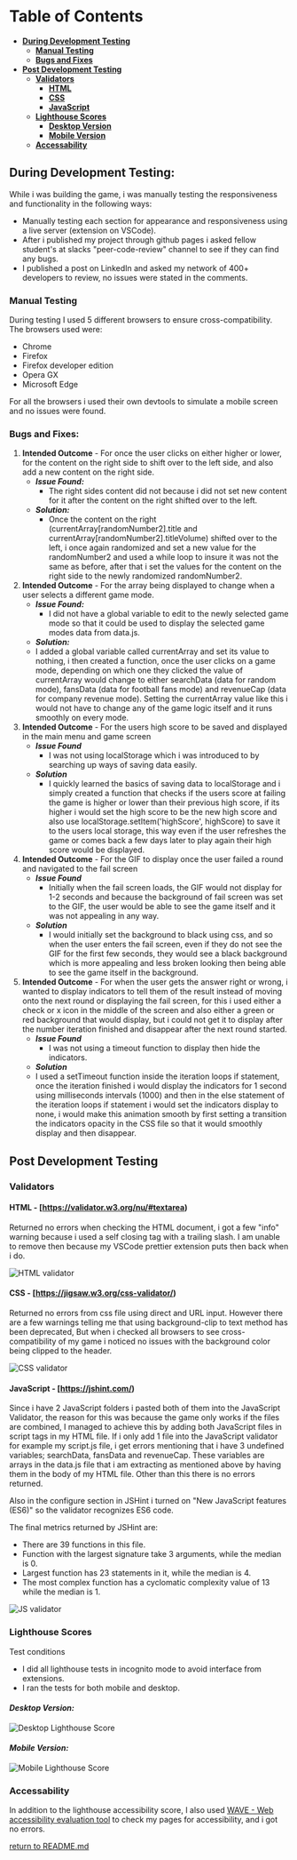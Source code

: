 # **Table of Contents**

- [**During Development Testing**](#during-development-testing)
  - [**Manual Testing**](#manual-testing)
  - [**Bugs and Fixes**](#bugs-and-fixes)
- [**Post Development Testing**](#post-development-testing)
  - [**Validators**](#validators)
    - [**HTML**](#html)
    - [**CSS**](#css)
    - [**JavaScript**](#javascript)
  - [**Lighthouse Scores**](#lighthouse-scores)
    - [**Desktop Version**](#desktop-version)
    - [**Mobile Version**](#mobile-version)
  - [**Accessability**](#accessability)

## **During Development Testing:**

While i was building the game, i was manually testing the responsiveness and functionality in the following ways:

- Manually testing each section for appearance and responsiveness using a live server (extension on VSCode).
- After i published my project through github pages i asked fellow student's at slacks "peer-code-review" channel to see if they can find any bugs.
- I published a post on LinkedIn and asked my network of 400+ developers to review, no issues were stated in the comments.

### **Manual Testing**

During testing I used 5 different browsers to ensure cross-compatibility. The browsers used were:

- Chrome
- Firefox
- Firefox developer edition
- Opera GX
- Microsoft Edge

For all the browsers i used their own devtools to simulate a mobile screen and no issues were found.

### **Bugs and Fixes:**

1. **Intended Outcome** - For once the user clicks on either higher or lower, for the content on the right side to shift over to the left side, and also add a new content on the right side.
   - **_Issue Found:_**
     - The right sides content did not because i did not set new content for it after the content on the right shifted over to the left.
   - **_Solution:_**
     - Once the content on the right (currentArray[randomNumber2].title and currentArray[randomNumber2].titleVolume) shifted over to the left, i once again randomized and set a new value for the randomNumber2 and used a while loop to insure it was not the same as before, after that i set the values for the content on the right side to the newly randomized randomNumber2.
1. **Intended Outcome** - For the array being displayed to change when a user selects a different game mode.
   - **_Issue Found:_**
     - I did not have a global variable to edit to the newly selected game mode so that it could be used to display the selected game modes data from data.js.
   - **_Solution:_**
   - I added a global variable called currentArray and set its value to nothing, i then created a function, once the user clicks on a game mode, depending on which one they clicked the value of currentArray would change to either searchData (data for random mode), fansData (data for football fans mode) and revenueCap (data for company revenue mode). Setting the currentArray value like this i would not have to change any of the game logic itself and it runs smoothly on every mode.
1. **Intended Outcome** - For the users high score to be saved and displayed in the main menu and game screen
   - **_Issue Found_**
     - I was not using localStorage which i was introduced to by searching up ways of saving data easily.
   - **_Solution_**
     - I quickly learned the basics of saving data to localStorage and i simply created a function that checks if the users score at failing the game is higher or lower than their previous high score, if its higher i would set the high score to be the new high score and also use localStorage.setItem('highScore', highScore) to save it to the users local storage, this way even if the user refreshes the game or comes back a few days later to play again their high score would be displayed.
1. **Intended Outcome** - For the GIF to display once the user failed a round and navigated to the fail screen
   - **_Issue Found_**
     - Initially when the fail screen loads, the GIF would not display for 1-2 seconds and because the background of fail screen was set to the GIF, the user would be able to see the game itself and it was not appealing in any way.
   - **_Solution_**
     - I would initially set the background to black using css, and so when the user enters the fail screen, even if they do not see the GIF for the first few seconds, they would see a black background which is more appealing and less broken looking then being able to see the game itself in the background.
1. **Intended Outcome** - For when the user gets the answer right or wrong, i wanted to display indicators to tell them of the result instead of moving onto the next round or displaying the fail screen, for this i used either a check or x icon in the middle of the screen and also either a green or red background that would display, but i could not get it to display after the number iteration finished and disappear after the next round started.
   - **_Issue Found_**
     - I was not using a timeout function to display then hide the indicators.
   - **_Solution_**
   - I used a setTimeout function inside the iteration loops if statement, once the iteration finished i would display the indicators for 1 second using milliseconds intervals (1000) and then in the else statement of the iteration loops if statement i would set the indicators display to none, i would make this animation smooth by first setting a transition the indicators opacity in the CSS file so that it would smoothly display and then disappear.

## **Post Development Testing**

### **Validators**

#### **HTML** - [https://validator.w3.org/nu/#textarea)

Returned no errors when checking the HTML document, i got a few "info" warning because i used a self closing tag with a trailing slash. I am unable to remove then because my VSCode prettier extension puts then back when i do.

![HTML validator](assets/images/readme/show-down-html-validation.png)

#### **CSS** - [https://jigsaw.w3.org/css-validator/)

Returned no errors from css file using direct and URL input. However there are a few warnings telling me that using background-clip to text method has been deprecated, But when i checked all browsers to see cross-compatibility of my game i noticed no issues with the background color being clipped to the header.

![CSS validator](assets/images/readme/show-down-css-validation.png)

#### **JavaScript** - [https://jshint.com/)

Since i have 2 JavaScript folders i pasted both of them into the JavaScript Validator, the reason for this was because the game only works if the files are combined, I managed to achieve this by adding both JavaScript files in script tags in my HTML file. If i only add 1 file into the JavaScript validator for example my script.js file, i get errors mentioning that i have 3 undefined variables; searchData, fansData and revenueCap. These variables are arrays in the data.js file that i am extracting as mentioned above by having them in the body of my HTML file. Other than this there is no errors returned.

Also in the configure section in JSHint i turned on "New JavaScript features (ES6)" so the validator recognizes ES6 code.

The final metrics returned by JSHint are:

- There are 39 functions in this file.
- Function with the largest signature take 3 arguments, while the median is 0.
- Largest function has 23 statements in it, while the median is 4.
- The most complex function has a cyclomatic complexity value of 13 while the median is 1.

![JS validator](assets/images/readme/show-down-js-validation.png)

### **Lighthouse Scores**

Test conditions

- I did all lighthouse tests in incognito mode to avoid interface from extensions.
- I ran the tests for both mobile and desktop.

#### **_Desktop Version:_**

![Desktop Lighthouse Score](assets/images/readme/show-down-lighthouse-desktop-new.png)

#### **_Mobile Version:_**

![Mobile Lighthouse Score](assets/images/readme/show-down-lighthouse-mobile-new.png)

### **Accessability**

In addition to the lighthouse accessibility score, I also used [WAVE - Web accessibility evaluation tool](https://wave.webaim.org/extension/) to check my pages for accessibility, and i got no errors.

[return to README.md](README.md)
